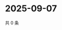 # 2025-09-07

共 0 条

<!-- BEGIN ZHIHUQUESTIONS -->
<!-- 最后更新时间 Sun Sep 07 2025 17:10:07 GMT+0800 (China Standard Time) -->

<!-- END ZHIHUQUESTIONS -->
